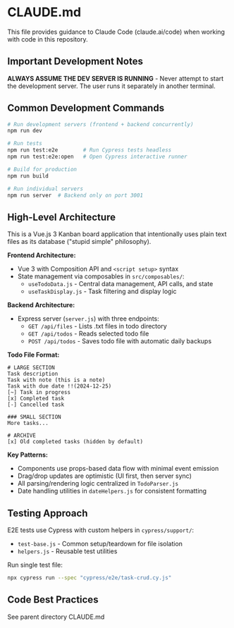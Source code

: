 # CLAUDE.md

This file provides guidance to Claude Code (claude.ai/code) when working with code in this repository.

## Important Development Notes

**ALWAYS ASSUME THE DEV SERVER IS RUNNING** - Never attempt to start the development server. The user runs it separately in another terminal.

## Common Development Commands

```bash
# Run development servers (frontend + backend concurrently)
npm run dev

# Run tests
npm run test:e2e        # Run Cypress tests headless
npm run test:e2e:open   # Open Cypress interactive runner

# Build for production
npm run build

# Run individual servers
npm run server  # Backend only on port 3001
```

## High-Level Architecture

This is a Vue.js 3 Kanban board application that intentionally uses plain text files as its database ("stupid simple" philosophy).

**Frontend Architecture:**
- Vue 3 with Composition API and `<script setup>` syntax
- State management via composables in `src/composables/`:
  - `useTodoData.js` - Central data management, API calls, and state
  - `useTaskDisplay.js` - Task filtering and display logic

**Backend Architecture:**
- Express server (`server.js`) with three endpoints:
  - `GET /api/files` - Lists .txt files in todo directory
  - `GET /api/todos` - Reads selected todo file
  - `POST /api/todos` - Saves todo file with automatic daily backups

**Todo File Format:**
```
# LARGE SECTION
Task description
Task with note (this is a note)
Task with due date !!(2024-12-25)
[~] Task in progress
[x] Completed task
[-] Cancelled task

### SMALL SECTION
More tasks...

# ARCHIVE
[x] Old completed tasks (hidden by default)
```

**Key Patterns:**
- Components use props-based data flow with minimal event emission
- Drag/drop updates are optimistic (UI first, then server sync)
- All parsing/rendering logic centralized in `TodoParser.js`
- Date handling utilities in `dateHelpers.js` for consistent formatting

## Testing Approach

E2E tests use Cypress with custom helpers in `cypress/support/`:
- `test-base.js` - Common setup/teardown for file isolation
- `helpers.js` - Reusable test utilities

Run single test file:
```bash
npx cypress run --spec "cypress/e2e/task-crud.cy.js"
```

## Code Best Practices
See parent directory CLAUDE.md

